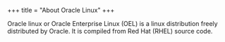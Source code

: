 +++
title = "About Oracle Linux"
+++

Oracle linux or Oracle Enterprise Linux (OEL) is a linux distribution freely distributed by Oracle. It is compiled from Red Hat (RHEL) source code.
